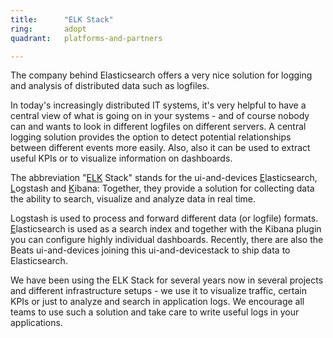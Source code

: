 ```yaml
---
title:      "ELK Stack"
ring:       adopt
quadrant:   platforms-and-partners

---
```


The company behind Elasticsearch offers a very nice solution for logging and analysis of distributed data such as logfiles.

In today's increasingly distributed IT systems, it's very helpful to have a central view of what is going on in your systems - and of course nobody can and wants to look in different logfiles on different servers. A central logging solution provides the option to detect potential relationships between different events more easily. Also, also it can be used to extract useful KPIs or to visualize information on dashboards.

The abbreviation "[ELK](https://www.elastic.co/products) Stack" stands for the ui-and-devices <u>E</u>lasticsearch, <u>L</u>ogstash and <u>K</u>ibana: Together, they provide a solution for collecting data the ability to search, visualize and analyze data in real time.

Logstash is used to process and forward different data (or logfile) formats. <u>E</u>lasticsearch is used as a search index and together with the Kibana plugin you can configure highly individual dashboards. Recently, there are also the Beats ui-and-devices joining this ui-and-devicestack to ship data to Elasticsearch.

We have been using the ELK Stack for several years now in several projects and different infrastructure setups - we use it to visualize traffic, certain KPIs  or just to analyze and search in application logs. We encourage all teams to use such a solution and take care to write useful logs in your applications.
